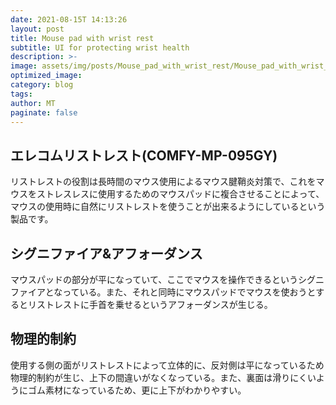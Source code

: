 ```yaml
---
date: 2021-08-15T 14:13:26
layout: post
title: Mouse pad with wrist rest
subtitle: UI for protecting wrist health
description: >-
image: assets/img/posts/Mouse_pad_with_wrist_rest/Mouse_pad_with_wrist_rest.JPG
optimized_image: 
category: blog
tags: 
author: MT
paginate: false
---
```


## エレコムリストレスト(COMFY-MP-095GY)

リストレストの役割は長時間のマウス使用によるマウス腱鞘炎対策で、これをマウスをストレスレスに使用するためのマウスパッドに複合させることによって、マウスの使用時に自然にリストレストを使うことが出来るようにしているという製品です。

## シグニファイア&アフォーダンス

マウスパッドの部分が平になっていて、ここでマウスを操作できるというシグニファイアとなっている。また、それと同時にマウスパッドでマウスを使おうとするとリストレストに手首を乗せるというアフォーダンスが生じる。

## 物理的制約

使用する側の面がリストレストによって立体的に、反対側は平になっているため物理的制約が生じ、上下の間違いがなくなっている。また、裏面は滑りにくいようにゴム素材になっているため、更に上下がわかりやすい。
